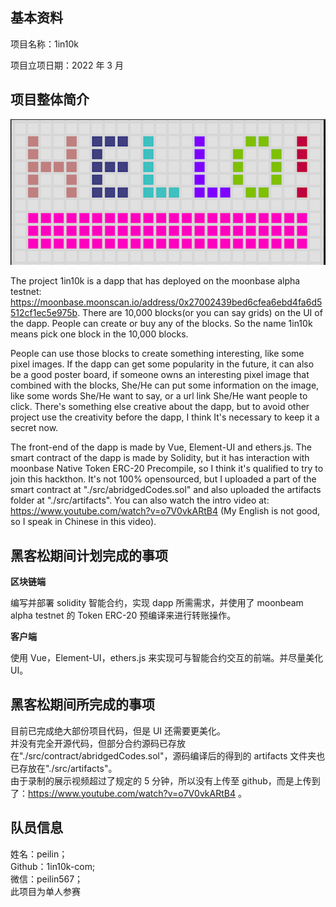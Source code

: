 ## 基本资料

项目名称：1in10k

项目立项日期：2022 年 3 月

## 项目整体简介

![](./docs/logo.png)

The project 1in10k is a dapp that has deployed on the moonbase alpha testnet: https://moonbase.moonscan.io/address/0x27002439bed6cfea6ebd4fa6d5512cf1ec5e975b. There are 10,000 blocks(or you can say grids) on the UI of the dapp. People can create or buy any of the blocks. So the name 1in10k means pick one block in the 10,000 blocks.

People can use those blocks to create something interesting, like some pixel images. If the dapp can get some popularity in the future, it can also be a good poster board, if someone owns an interesting pixel image that combined with the blocks, She/He can put some information on the image, like some words She/He want to say, or a url link She/He want people to click. There's something else creative about the dapp, but to avoid other project use the creativity before the dapp, I think It's necessary to keep it a secret now.

The front-end of the dapp is made by Vue, Element-UI and ethers.js. The smart contract of the dapp is made by Solidity, but it has interaction with moonbase Native Token ERC-20 Precompile, so I think it's qualified to try to join this hackthon. It's not 100% opensourced, but I uploaded a part of the smart contract at "./src/abridgedCodes.sol" and also uploaded the artifacts folder at "./src/artifacts". You can also watch the intro video at: https://www.youtube.com/watch?v=o7V0vkARtB4 (My English is not good, so I speak in Chinese in this video).

## 黑客松期间计划完成的事项

**区块链端**

编写并部署 solidity 智能合约，实现 dapp 所需需求，并使用了 moonbeam alpha testnet 的 Token ERC-20 预编译来进行转账操作。

**客户端**

使用 Vue，Element-UI，ethers.js 来实现可与智能合约交互的前端。并尽量美化 UI。

## 黑客松期间所完成的事项

目前已完成绝大部份项目代码，但是 UI 还需要更美化。  
并没有完全开源代码，但部分合约源码已存放在"./src/contract/abridgedCodes.sol"，源码编译后的得到的 artifacts 文件夹也已存放在"./src/artifacts"。  
由于录制的展示视频超过了规定的 5 分钟，所以没有上传至 github，而是上传到了：https://www.youtube.com/watch?v=o7V0vkARtB4 。

## 队员信息

姓名：peilin；  
Github：1in10k-com;  
微信：peilin567；  
此项目为单人参赛
